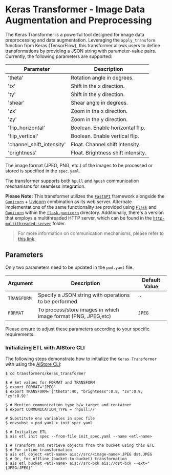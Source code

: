 # Keras Transformer - Image Data Augmentation and Preprocessing

The Keras Transformer is a powerful tool designed for image data preprocessing and data augmentation. Leveraging the `apply_transform` function from Keras (TensorFlow), this transformer allows users to define transformations by providing a JSON string with parameter-value pairs. Currently, the following parameters are supported:

| Parameter                | Description                                             |
|-------------------------|---------------------------------------------------------|
| 'theta'                 | Rotation angle in degrees.                              |
| 'tx'                     | Shift in the x direction.                                 |
| 'ty'                     | Shift in the y direction.                                 |
| 'shear'                 | Shear angle in degrees.                                    |
| 'zx'                     | Zoom in the x direction.                                  |
| 'zy'                     | Zoom in the y direction.                                  |
| 'flip_horizontal'    | Boolean. Enable horizontal flip.                          |
| 'flip_vertical'        | Boolean. Enable vertical flip.                              |
| 'channel_shift_intensity' | Float. Channel shift intensity.                          |
| 'brightness'            | Float. Brightness shift intensity.                          |

The image format (JPEG, PNG, etc.) of the images to be processed or stored is specified in the `spec.yaml`.

The transformer supports both `hpull` and `hpush` communication mechanisms for seamless integration.

**Please Note:** This transformer utilizes the [`FastAPI`](https://fastapi.tiangolo.com/) framework alongside the [`Gunicorn`](https://gunicorn.org/) + [Uvicorn](https://www.uvicorn.org/) combination as its web server. Alternate implementations of the same functionality are provided using [`Flask`](https://flask.palletsprojects.com/en/2.3.x/) and [`Gunicorn`](https://gunicorn.org/) within the [`flask-gunicorn`](/flask-gunicorn) directory. Additionally, there's a version that employs a multithreaded HTTP server, which can be found in the [`http-multithreaded-server`](/http-multithreaded-server/) folder.

> For more information on communication mechanisms, please refer to [this link](https://github.com/NVIDIA/aistore/blob/main/docs/etl.md#communication-mechanisms).

## Parameters
Only two parameters need to be updated in the `pod.yaml` file.

| Argument    | Description                                                           | Default Value |
| ----------- | --------------------------------------------------------------------- | ------------- |
| `TRANSFORM`      | Specify a JSON string with operations to be performed | ``     |
| `FORMAT`| To process/store images in which image format (PNG, JPEG,etc)           | `JPEG`          |

Please ensure to adjust these parameters according to your specific requirements.

### Initializing ETL with AIStore CLI

The following steps demonstrate how to initialize the `Keras Transformer` with using the [AIStore CLI](https://github.com/NVIDIA/aistore/blob/main/docs/cli.md):

```!bash
$ cd transformers/keras_transformer

$ # Set values for FORMAT and TRANSFORM
$ export FORMAT="JPEG"
$ export TRANSFORM='{"theta":40, "brightness":0.8, "zx":0.9, "zy":0.9}'

$ # Mention communication type b/w target and container
$ export COMMUNICATION_TYPE = 'hpull://'

# Substitute env variables in spec file
$ envsubst < pod.yaml > init_spec.yaml

$ # Initialize ETL
$ ais etl init spec --from-file init_spec.yaml --name <etl-name>

$ # Transform and retrieve objects from the bucket using this ETL
$ # For inline transformation
$ ais etl object <etl-name> ais://src/<image-name>.JPEG dst.JPEG
$ # Or, for offline (bucket-to-bucket) transformation
$ ais etl bucket <etl-name> ais://src-bck ais://dst-bck --ext="{JPEG:JPEG}" 
```
